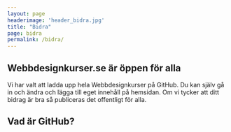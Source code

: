 ```yaml
---
layout: page
headerimage: 'header_bidra.jpg'
title: "Bidra"
page: bidra
permalink: /bidra/
---
```


## Webbdesignkurser.se är öppen för alla
Vi har valt att ladda upp hela Webbdesignkurser på GitHub. Du kan själv gå in och ändra och lägga till eget innehåll på hemsidan. Om vi tycker att ditt bidrag är bra så publiceras det offentligt för alla.

## Vad är GitHub?